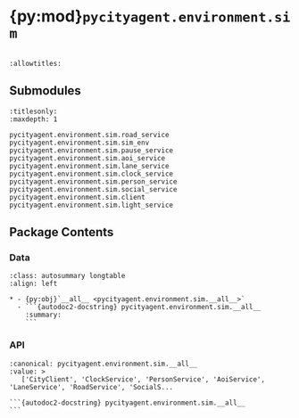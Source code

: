 # {py:mod}`pycityagent.environment.sim`

```{py:module} pycityagent.environment.sim
```

```{autodoc2-docstring} pycityagent.environment.sim
:allowtitles:
```

## Submodules

```{toctree}
:titlesonly:
:maxdepth: 1

pycityagent.environment.sim.road_service
pycityagent.environment.sim.sim_env
pycityagent.environment.sim.pause_service
pycityagent.environment.sim.aoi_service
pycityagent.environment.sim.lane_service
pycityagent.environment.sim.clock_service
pycityagent.environment.sim.person_service
pycityagent.environment.sim.social_service
pycityagent.environment.sim.client
pycityagent.environment.sim.light_service
```

## Package Contents

### Data

````{list-table}
:class: autosummary longtable
:align: left

* - {py:obj}`__all__ <pycityagent.environment.sim.__all__>`
  - ```{autodoc2-docstring} pycityagent.environment.sim.__all__
    :summary:
    ```
````

### API

````{py:data} __all__
:canonical: pycityagent.environment.sim.__all__
:value: >
   ['CityClient', 'ClockService', 'PersonService', 'AoiService', 'LaneService', 'RoadService', 'SocialS...

```{autodoc2-docstring} pycityagent.environment.sim.__all__
```

````
